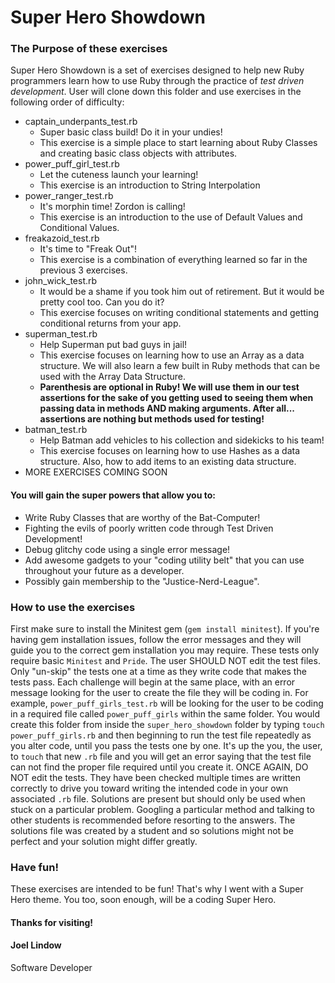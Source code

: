 # Super Hero Showdown

### The Purpose of these exercises
Super Hero Showdown is a set of exercises designed to help new Ruby programmers learn how to use Ruby through the practice of *test driven development*. User will clone down this folder and use exercises in the following order of difficulty:
* captain_underpants_test.rb
  - Super basic class build! Do it in your undies!
  - This exercise is a simple place to start learning about Ruby Classes and creating basic class objects with attributes.
* power_puff_girl_test.rb
  - Let the cuteness launch your learning!
  - This exercise is an introduction to String Interpolation
* power_ranger_test.rb
  - It's morphin time! Zordon is calling!
  - This exercise is an introduction to the use of Default Values and Conditional Values.
* freakazoid_test.rb
  - It's time to "Freak Out"!
  - This exercise is a combination of everything learned so far in the previous 3 exercises.
* john_wick_test.rb
  - It would be a shame if you took him out of retirement. But it would be pretty cool too. Can you do it?
  - This exercise focuses on writing conditional statements and getting conditional returns from your app.
* superman_test.rb
  - Help Superman put bad guys in jail!
  - This exercise focuses on learning how to use an Array as a data structure. We will also learn a few built in Ruby methods that can be used with the Array Data Structure.
  - **Parenthesis are optional in Ruby! We will use them in our test assertions for the sake of you getting used to seeing them when passing data in methods AND making arguments. After all... assertions are nothing but methods used for testing!**
* batman_test.rb
  - Help Batman add vehicles to his collection and sidekicks to his team!
  - This exercise focuses on learning how to use Hashes as a data structure. Also, how to add items to an existing data structure.
* MORE EXERCISES COMING SOON

#### You will gain the super powers that allow you to:
* Write Ruby Classes that are worthy of the Bat-Computer!
* Fighting the evils of poorly written code through Test Driven Development!
* Debug glitchy code using a single error message!
* Add awesome gadgets to your "coding utility belt" that you can use throughout your future as a developer.
* Possibly gain membership to the "Justice-Nerd-League".

### How to use the exercises
First make sure to install the Minitest gem (`gem install minitest`). If you're having gem installation issues, follow the error messages and they will guide you to the correct gem installation you may require. These tests only require basic `Minitest` and `Pride`.
The user SHOULD NOT edit the test files. Only "un-skip" the tests one at a time as they write code that makes the tests pass.
Each challenge will begin at the same place, with an error message looking for the user to create the file they will be coding in. For example, `power_puff_girls_test.rb` will be looking for the user to be coding in a required file called `power_puff_girls` within the same folder. You would create this folder from inside the `super_hero_showdown` folder by typing `touch power_puff_girls.rb` and then beginning to run the test file repeatedly as you alter code, until you pass the tests one by one. It's up the you, the user, to `touch` that new `.rb` file and you will get an error saying that the test file can not find the proper file required until you create it.
ONCE AGAIN, DO NOT edit the tests. They have been checked multiple times are written correctly to drive you toward writing the intended code in your own associated `.rb` file.
Solutions are present but should only be used when stuck on a particular problem. Googling a particular method and talking to other students is recommended before resorting to the answers. The solutions file was created by a student and so solutions might not be perfect and your solution might differ greatly.

### Have fun!
These exercises are intended to be fun! That's why I went with a Super Hero theme. You too, soon enough, will be a coding Super Hero.


#### Thanks for visiting!

#### Joel Lindow
Software Developer
